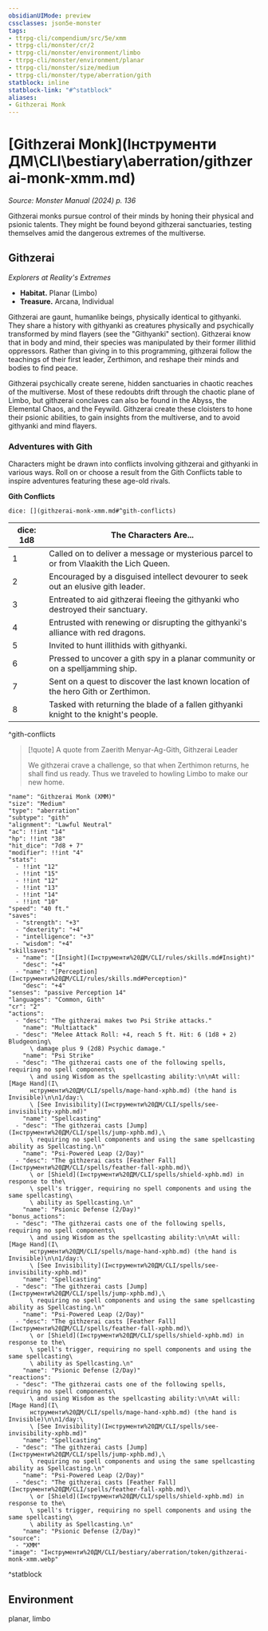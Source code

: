 ```yaml
---
obsidianUIMode: preview
cssclasses: json5e-monster
tags:
- ttrpg-cli/compendium/src/5e/xmm
- ttrpg-cli/monster/cr/2
- ttrpg-cli/monster/environment/limbo
- ttrpg-cli/monster/environment/planar
- ttrpg-cli/monster/size/medium
- ttrpg-cli/monster/type/aberration/gith
statblock: inline
statblock-link: "#^statblock"
aliases:
- Githzerai Monk
---
```

# [Githzerai Monk](Інструменти ДМ\CLI\bestiary\aberration/githzerai-monk-xmm.md)
*Source: Monster Manual (2024) p. 136*  

Githzerai monks pursue control of their minds by honing their physical and psionic talents. They might be found beyond githzerai sanctuaries, testing themselves amid the dangerous extremes of the multiverse.

## Githzerai

*Explorers at Reality's Extremes*

- **Habitat.** Planar (Limbo)  
- **Treasure.** Arcana, Individual  

Githzerai are gaunt, humanlike beings, physically identical to githyanki. They share a history with githyanki as creatures physically and psychically transformed by mind flayers (see the "Githyanki" section). Githzerai know that in body and mind, their species was manipulated by their former illithid oppressors. Rather than giving in to this programming, githzerai follow the teachings of their first leader, Zerthimon, and reshape their minds and bodies to find peace.

Githzerai psychically create serene, hidden sanctuaries in chaotic reaches of the multiverse. Most of these redoubts drift through the chaotic plane of Limbo, but githzerai conclaves can also be found in the Abyss, the Elemental Chaos, and the Feywild. Githzerai create these cloisters to hone their psionic abilities, to gain insights from the multiverse, and to avoid githyanki and mind flayers.

### Adventures with Gith

Characters might be drawn into conflicts involving githzerai and githyanki in various ways. Roll on or choose a result from the Gith Conflicts table to inspire adventures featuring these age-old rivals.

**Gith Conflicts**

`dice: [](githzerai-monk-xmm.md#^gith-conflicts)`

| dice: 1d8 | The Characters Are... |
|-----------|-----------------------|
| 1 | Called on to deliver a message or mysterious parcel to or from Vlaakith the Lich Queen. |
| 2 | Encouraged by a disguised intellect devourer to seek out an elusive gith leader. |
| 3 | Entreated to aid githzerai fleeing the githyanki who destroyed their sanctuary. |
| 4 | Entrusted with renewing or disrupting the githyanki's alliance with red dragons. |
| 5 | Invited to hunt illithids with githyanki. |
| 6 | Pressed to uncover a gith spy in a planar community or on a spelljamming ship. |
| 7 | Sent on a quest to discover the last known location of the hero Gith or Zerthimon. |
| 8 | Tasked with returning the blade of a fallen githyanki knight to the knight's people. |
^gith-conflicts

> [!quote] A quote from Zaerith Menyar-Ag-Gith, Githzerai Leader  
> 
> We githzerai crave a challenge, so that when Zerthimon returns, he shall find us ready. Thus we traveled to howling Limbo to make our new home.


```statblock
"name": "Githzerai Monk (XMM)"
"size": "Medium"
"type": "aberration"
"subtype": "gith"
"alignment": "Lawful Neutral"
"ac": !!int "14"
"hp": !!int "38"
"hit_dice": "7d8 + 7"
"modifier": !!int "4"
"stats":
  - !!int "12"
  - !!int "15"
  - !!int "12"
  - !!int "13"
  - !!int "14"
  - !!int "10"
"speed": "40 ft."
"saves":
  - "strength": "+3"
  - "dexterity": "+4"
  - "intelligence": "+3"
  - "wisdom": "+4"
"skillsaves":
  - "name": "[Insight](Інструменти%20ДМ/CLI/rules/skills.md#Insight)"
    "desc": "+4"
  - "name": "[Perception](Інструменти%20ДМ/CLI/rules/skills.md#Perception)"
    "desc": "+4"
"senses": "passive Perception 14"
"languages": "Common, Gith"
"cr": "2"
"actions":
  - "desc": "The githzerai makes two Psi Strike attacks."
    "name": "Multiattack"
  - "desc": "Melee Attack Roll: +4, reach 5 ft. Hit: 6 (1d8 + 2) Bludgeoning\
      \ damage plus 9 (2d8) Psychic damage."
    "name": "Psi Strike"
  - "desc": "The githzerai casts one of the following spells, requiring no spell components\
      \ and using Wisdom as the spellcasting ability:\n\nAt will: [Mage Hand](І\
      нструменти%20ДМ/CLI/spells/mage-hand-xphb.md) (the hand is Invisible)\n\n1/day:\
      \ [See Invisibility](Інструменти%20ДМ/CLI/spells/see-invisibility-xphb.md)"
    "name": "Spellcasting"
  - "desc": "The githzerai casts [Jump](Інструменти%20ДМ/CLI/spells/jump-xphb.md),\
      \ requiring no spell components and using the same spellcasting ability as Spellcasting.\n"
    "name": "Psi-Powered Leap (2/Day)"
  - "desc": "The githzerai casts [Feather Fall](Інструменти%20ДМ/CLI/spells/feather-fall-xphb.md)\
      \ or [Shield](Інструменти%20ДМ/CLI/spells/shield-xphb.md) in response to the\
      \ spell's trigger, requiring no spell components and using the same spellcasting\
      \ ability as Spellcasting.\n"
    "name": "Psionic Defense (2/Day)"
"bonus_actions":
  - "desc": "The githzerai casts one of the following spells, requiring no spell components\
      \ and using Wisdom as the spellcasting ability:\n\nAt will: [Mage Hand](І\
      нструменти%20ДМ/CLI/spells/mage-hand-xphb.md) (the hand is Invisible)\n\n1/day:\
      \ [See Invisibility](Інструменти%20ДМ/CLI/spells/see-invisibility-xphb.md)"
    "name": "Spellcasting"
  - "desc": "The githzerai casts [Jump](Інструменти%20ДМ/CLI/spells/jump-xphb.md),\
      \ requiring no spell components and using the same spellcasting ability as Spellcasting.\n"
    "name": "Psi-Powered Leap (2/Day)"
  - "desc": "The githzerai casts [Feather Fall](Інструменти%20ДМ/CLI/spells/feather-fall-xphb.md)\
      \ or [Shield](Інструменти%20ДМ/CLI/spells/shield-xphb.md) in response to the\
      \ spell's trigger, requiring no spell components and using the same spellcasting\
      \ ability as Spellcasting.\n"
    "name": "Psionic Defense (2/Day)"
"reactions":
  - "desc": "The githzerai casts one of the following spells, requiring no spell components\
      \ and using Wisdom as the spellcasting ability:\n\nAt will: [Mage Hand](І\
      нструменти%20ДМ/CLI/spells/mage-hand-xphb.md) (the hand is Invisible)\n\n1/day:\
      \ [See Invisibility](Інструменти%20ДМ/CLI/spells/see-invisibility-xphb.md)"
    "name": "Spellcasting"
  - "desc": "The githzerai casts [Jump](Інструменти%20ДМ/CLI/spells/jump-xphb.md),\
      \ requiring no spell components and using the same spellcasting ability as Spellcasting.\n"
    "name": "Psi-Powered Leap (2/Day)"
  - "desc": "The githzerai casts [Feather Fall](Інструменти%20ДМ/CLI/spells/feather-fall-xphb.md)\
      \ or [Shield](Інструменти%20ДМ/CLI/spells/shield-xphb.md) in response to the\
      \ spell's trigger, requiring no spell components and using the same spellcasting\
      \ ability as Spellcasting.\n"
    "name": "Psionic Defense (2/Day)"
"source":
  - "XMM"
"image": "Інструменти%20ДМ/CLI/bestiary/aberration/token/githzerai-monk-xmm.webp"
```
^statblock

## Environment

planar, limbo